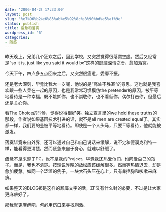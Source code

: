 ```yaml
---
date: '2006-04-22 17:33:00'
layout: post
slug: '%e7%96%b2%e6%83%ab%e5%92%8c%e8%90%bd%e5%af%9e'
status: publish
title: 疲惫和落寞
wordpress_id: '6'
categories:
- 随感
---
```


昨天晚上，兄弟几个狂欢之后，回到学校，又突然觉得很落寞空虚。然后又经常是“so it is, just like you said it would be”这样的靡靡深情之音，愈加落寞。


今天下午，四点多五点回来之后，又突然很疲惫，委靡不振。


还是老大深刻，毕竟比我大一岁呢，他说的是“高处不胜寒”的意思。这也就是我喜欢跟一些人呆在一起的原因，也是我常常习惯模仿the pretender的原因。被平等地看待是一种幸福。既不嫉妒你，也不崇敬你，也不看低你，偶尔打击你，但最后还是关心你。


看The Choice的时候，觉得说得很好笑。独立宣言里的we hold these truths的那段，作者说如果基因技术引进的话，就不是all men are created equal了。其实都一样，我们要的是被平等地看待。即使是一个人头马，只要平等看待，他就能被激发。


落寞毕竟来自外界，还可以通过自己和自己说话来缓解，说不定和德谟克利特一样，能看得更清楚。然而疲惫来自于身心，就难以舒缓了。


疲惫不是来源于PC，也不是我的Project，毕竟我还热爱他们，如同爱自己的孩子。而是，我也不清楚。按理说昨晚的放松应该缓解很多。然而等热情退去，却是愈加疲惫。如同一个泛滥的例子，一块大石头压在心上，只有靠捶胸和咳嗽来麻痹。


如果整天的BLOG都是这样的颓靡文字的话，ZF又有什么封的必要，不过是让大家更麻痹好了。


那我就更麻痹吧，何必用伤口来寻找刺激。

